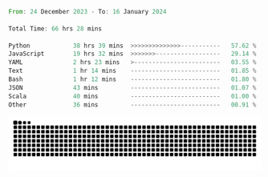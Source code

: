 <!--START_SECTION:waka-->

```rust
From: 24 December 2023 - To: 16 January 2024

Total Time: 66 hrs 28 mins

Python            38 hrs 39 mins  >>>>>>>>>>>>>>-----------   57.62 %
JavaScript        19 hrs 32 mins  >>>>>>>------------------   29.14 %
YAML              2 hrs 23 mins   >------------------------   03.55 %
Text              1 hr 14 mins    -------------------------   01.85 %
Bash              1 hr 12 mins    -------------------------   01.80 %
JSON              43 mins         -------------------------   01.07 %
Scala             40 mins         -------------------------   01.00 %
Other             36 mins         -------------------------   00.91 %
```

<!--END_SECTION:waka-->


<picture>
  <source media="(prefers-color-scheme: dark)" srcset="https://raw.githubusercontent.com/jeerawut97/jeerawut97/output/github-contribution-grid-snake.svg">
  <img alt="github contribution grid snake animation" src="https://raw.githubusercontent.com/jeerawut97/jeerawut97/output/github-contribution-grid-snake.svg">
</picture>
